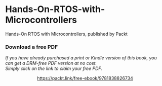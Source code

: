# Hands-On-RTOS-with-Microcontrollers
 Hands-On RTOS with Microcontrollers, published by Packt
### Download a free PDF

 <i>If you have already purchased a print or Kindle version of this book, you can get a DRM-free PDF version at no cost.<br>Simply click on the link to claim your free PDF.</i>
<p align="center"> <a href="https://packt.link/free-ebook/9781838826734">https://packt.link/free-ebook/9781838826734 </a> </p>